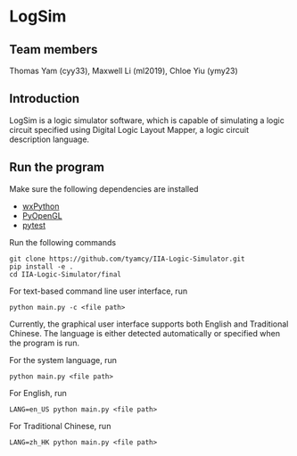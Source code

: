 # LogSim

## Team members

Thomas Yam (cyy33), Maxwell Li (ml2019), Chloe Yiu (ymy23)

## Introduction

LogSim is a logic simulator software, which is capable of simulating a logic circuit specified using 
Digital Logic Layout Mapper, a logic circuit description language.

## Run the program
Make sure the following dependencies are installed
- [wxPython](https://wiki.wxpython.org/How%20to%20install%20wxPython)
- [PyOpenGL](https://pyopengl.sourceforge.net/documentation/installation.html)
- [pytest](https://docs.pytest.org/en/7.1.x/getting-started.html)

Run the following commands

```
git clone https://github.com/tyamcy/IIA-Logic-Simulator.git
pip install -e .
cd IIA-Logic-Simulator/final
```

For text-based command line user interface, run

```
python main.py -c <file path>
```

Currently, the graphical user interface supports both English and Traditional Chinese. 
The language is either detected automatically or specified when the program is run.

For the system language, run

```
python main.py <file path>
```

For English, run

```
LANG=en_US python main.py <file path>
```

For Traditional Chinese, run

```
LANG=zh_HK python main.py <file path>
```


